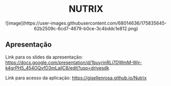 <h1 align="center">NUTRIX</h1>

<div align="center">
![image](https://user-images.githubusercontent.com/68014636/175835645-62b2509c-6cd7-4679-b0ce-3c4bddc1e812.png)
</div>





<h2>Apresentação</h2>

Link para os slides da apresentação:
https://docs.google.com/presentation/d/1buyrinRLi7DWmM-Wjr-k4grPH5_454OQvfD3mLajlC8/edit?usp=drivesdk


Link para acesso da aplicação:
https://gisellenrosa.github.io/Nutrix
